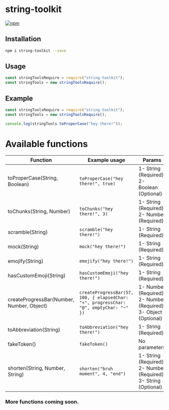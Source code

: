 # string-toolkit
[![npm](https://img.shields.io/npm/dm/string-toolkit.svg)](https://www.npmjs.com/package/string-toolkit)

## Installation

```bash
npm i string-toolkit --save
```

## Usage

```js
const stringToolsRequire = require("string-toolkit");
const stringTools = new stringToolsRequire();
```

## Example

```js
const stringToolsRequire = require("string-toolkit");
const stringTools = new stringToolsRequire();

console.log(stringTools.toProperCase("hey there!"));
```

# Available functions

Function | Example usage | Params | Output
--- | --- | --- | ---
toProperCase(String, Boolean) | `toProperCase("hey there!", true)` | 1- String (Required)<br>2- Boolean (Optional) | `"Hey There!"`
toChunks(String, Number) | `toChunks("hey there!", 3)`| 1- String (Required)<br>2- Number (Required) | `[ 'hey', ' th', 'ere', '!' ]`
scramble(String) | `scramble("hey there!")` | 1- String (Required) | `"rte! ehyhe"`
mock(String) | `mock("hey there!")` | 1- String (Required) | `"hEy tHeRe!"`
emojify(String) | `emojify("hey there!")` | 1- String (Required) | `":regional_indicator_h::regional_indicator_e::regional_indicator_y: :regional_indicator_t::regional_indicator_h::regional_indicator_e::regional_indicator_r::regional_indicator_e::exclamation:"`
hasCustomEmoji(String) | `hasCustomEmoji("hey there!")` | 1- String (Required) | `"No custom emoji detected"`
createProgressBar(Number, Number, Object) | `createProgressBar(57, 100, { elapsedChar: "+", progressChar: "@", emptyChar: "~" })` | 1- Number (Required)<br>2- Number (Required)<br>3- Object (Optional) | `"+++++++++++++++++++++++++++++@~~~~~~~~~~~~~~~~~~~~"`
toAbbreviation(String) | `toAbbreviation("hey there!")` | 1- String (Required) | `"ht"`
fakeToken() | `fakeToken()` | No parameters | `"NDI0NTYyNzY1NTMzNzQ0MjY3MA==.Cz0j0.Zf6Tfo17wN27N8tnkoG164Q9"`
shorten(String, Number, String) | `shorten("bruh moment", 4, "end")` | 1- String (Required)<br>2- Number (Required)<br>3- String (Optional) | `"bruhend"`

### More functions coming soon.